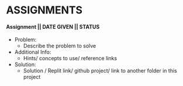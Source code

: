 # ASSIGNMENTS

#### Assignment || DATE GIVEN || STATUS
  * Problem:
    * Describe the problem to solve
  * Additional Info:
    * Hints/ concepts to use/ reference links
  * Solution:
    * Solution / Replit link/ github project/ link to another folder in this project
